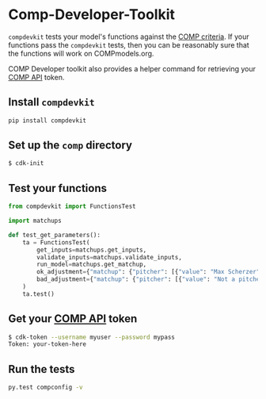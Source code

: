 # Comp-Developer-Toolkit

`compdevkit` tests your model's functions against the [COMP criteria](https://docs.compmodels.org/publish/functions/). If your functions pass the `compdevkit` tests, then you can be reasonably sure that the functions will work on COMPmodels.org.

COMP Developer toolkit also provides a helper command for retrieving your [COMP API](https://docs.compmodels.org/api/guide/) token.

## Install `compdevkit`

```bash
pip install compdevkit
```

## Set up the `comp` directory

```bash
$ cdk-init
```

## Test your functions

```python
from compdevkit import FunctionsTest

import matchups

def test_get_parameters():
    ta = FunctionsTest(
        get_inputs=matchups.get_inputs,
        validate_inputs=matchups.validate_inputs,
        run_model=matchups.get_matchup,
        ok_adjustment={"matchup": {"pitcher": [{"value": "Max Scherzer"}]}},
        bad_adjustment={"matchup": {"pitcher": [{"value": "Not a pitcher"}]}}
    )
    ta.test()

```

## Get your [COMP API](https://docs.compmodels.org/api/guide/) token

```bash
$ cdk-token --username myuser --password mypass
Token: your-token-here
```

## Run the tests

```bash
py.test compconfig -v
```